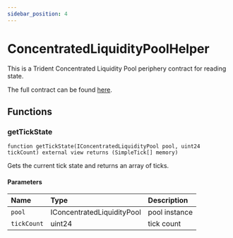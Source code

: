 ```yaml
---
sidebar_position: 4
---
```


# ConcentratedLiquidityPoolHelper

This is a Trident Concentrated Liquidity Pool periphery contract for reading state.

The full contract can be found [here](https://github.com/sushiswap/trident/blob/master/contracts/pool/concentrated/ConcentratedLiquidityPoolHelper.sol).

## Functions

### getTickState

```
function getTickState(IConcentratedLiquidityPool pool, uint24 tickCount) external view returns (SimpleTick[] memory)
```

Gets the current tick state and returns an array of ticks.

#### Parameters

| Name        | Type                       | Description   |
| :---------- | :------------------------- | :------------ |
| `pool`      | IConcentratedLiquidityPool | pool instance |
| `tickCount` | uint24                     | tick count    |
